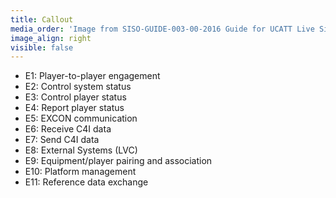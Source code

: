 ```yaml
---
title: Callout
media_order: 'Image from SISO-GUIDE-003-00-2016 Guide for UCATT Live Sim Stds and Arch approved 20160509, page 19.png'
image_align: right
visible: false
---
```


* E1: Player-to-player engagement
* E2: Control system status
* E3: Control player status
* E4: Report player status
* E5: EXCON communication
* E6: Receive C4I data
* E7: Send C4I data
* E8: External Systems (LVC)
* E9: Equipment/player pairing and association
* E10: Platform management
* E11: Reference data exchange
